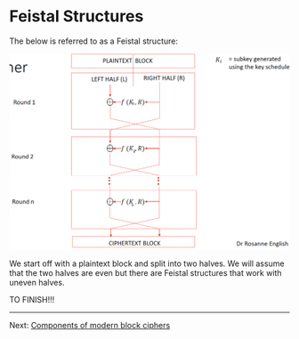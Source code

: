 # Feistal Structures

The below is referred to as a Feistal structure:

![Feistal structure](./images/Feistal_structure.png)

We start off with a plaintext block and split into two halves. We will assume that the two halves are even but there are Feistal structures that work with uneven halves.

TO FINISH!!!

---

Next: [Components of modern block ciphers](Components_of_modern_block_ciphers.md)